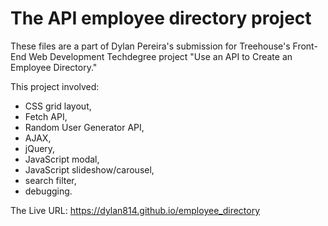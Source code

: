 # The API employee directory project 

These files are a part of Dylan Pereira's submission for Treehouse's Front-End Web Development Techdegree project "Use an API to Create an Employee Directory."

This project involved:

- CSS grid layout,
- Fetch API,
- Random User Generator API,
- AJAX,
- jQuery,
- JavaScript modal,
- JavaScript slideshow/carousel,
- search filter,
- debugging.


The Live URL: https://dylan814.github.io/employee_directory
